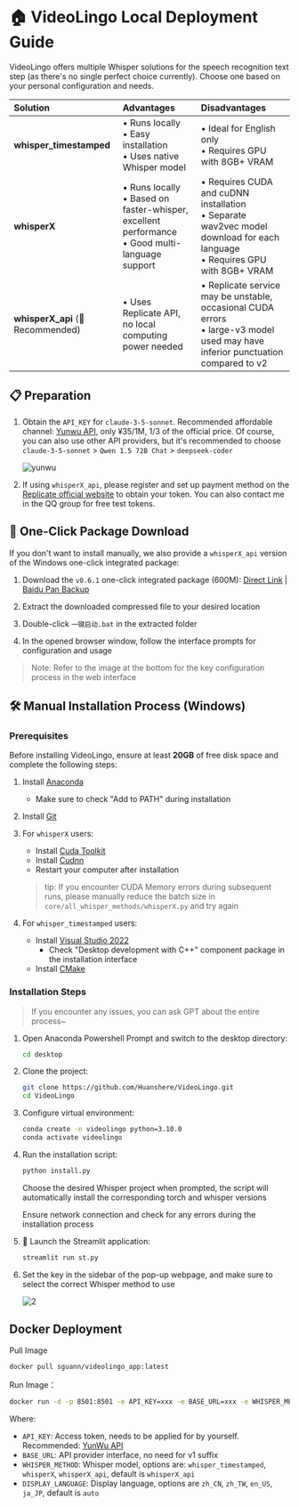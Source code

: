 # 🏠 VideoLingo Local Deployment Guide

VideoLingo offers multiple Whisper solutions for the speech recognition text step (as there's no single perfect choice currently). Choose one based on your personal configuration and needs.

| Solution | Advantages | Disadvantages |
|:---------|:-----------|:--------------|
| **whisper_timestamped** | • Runs locally<br>• Easy installation<br>• Uses native Whisper model | • Ideal for English only<br>• Requires GPU with 8GB+ VRAM |
| **whisperX**  | • Runs locally<br>• Based on faster-whisper, excellent performance<br>• Good multi-language support | • Requires CUDA and cuDNN installation<br>• Separate wav2vec model download for each language<br>• Requires GPU with 8GB+ VRAM |
| **whisperX_api** (🌟Recommended) | • Uses Replicate API, no local computing power needed | • Replicate service may be unstable, occasional CUDA errors<br>• large-v3 model used may have inferior punctuation compared to v2 |

## 📋 Preparation

1. Obtain the `API_KEY` for `claude-3-5-sonnet`. Recommended affordable channel: [Yunwu API](https://api2.wlai.vip/register?aff=TXMB), only ¥35/1M, 1/3 of the official price. Of course, you can also use other API providers, but it's recommended to choose `claude-3-5-sonnet` > `Qwen 1.5 72B Chat` > `deepseek-coder`
 
   ![yunwu](https://github.com/user-attachments/assets/7aabfa87-06b5-4004-8d9e-fa4a0743a912)

2. If using `whisperX_api`, please register and set up payment method on the [Replicate official website](https://replicate.com/account/api-tokens) to obtain your token. You can also contact me in the QQ group for free test tokens.
## 💾 One-Click Package Download

If you don't want to install manually, we also provide a `whisperX_api` version of the Windows one-click integrated package:

1. Download the `v0.6.1` one-click integrated package (600M): [Direct Link](https://vip.123pan.cn/1817874751/7989695) | [Baidu Pan Backup](https://pan.baidu.com/s/1H_3PthZ3R3NsjS0vrymimg?pwd=ra64)

2. Extract the downloaded compressed file to your desired location

3. Double-click `一键启动.bat` in the extracted folder

4. In the opened browser window, follow the interface prompts for configuration and usage

> Note: Refer to the image at the bottom for the key configuration process in the web interface

## 🛠️ Manual Installation Process (Windows)

### Prerequisites

Before installing VideoLingo, ensure at least **20GB** of free disk space and complete the following steps:

1. Install [Anaconda](https://www.anaconda.com/download/success)
   - Make sure to check "Add to PATH" during installation

2. Install [Git](https://git-scm.com/download/win)

3. For `whisperX` users:
   - Install [Cuda Toolkit](https://developer.download.nvidia.com/compute/cuda/12.6.0/local_installers/cuda_12.6.0_560.76_windows.exe)
   - Install [Cudnn](https://developer.download.nvidia.com/compute/cudnn/9.3.0/local_installers/cudnn_9.3.0_windows.exe)
   - Restart your computer after installation
   > tip: If you encounter CUDA Memory errors during subsequent runs, please manually reduce the batch size in `core/all_whisper_methods/whisperX.py` and try again

4. For `whisper_timestamped` users:
   - Install [Visual Studio 2022](https://visualstudio.microsoft.com/zh-hans/thank-you-downloading-visual-studio/?sku=Community&channel=Release&version=VS2022&source=VSLandingPage&cid=2030&passive=false)
     - Check "Desktop development with C++" component package in the installation interface
   - Install [CMake](https://github.com/Kitware/CMake/releases/download/v3.30.2/cmake-3.30.2-windows-x86_64.msi)

### Installation Steps
> If you encounter any issues, you can ask GPT about the entire process~
1. Open Anaconda Powershell Prompt and switch to the desktop directory:
   ```bash
   cd desktop
   ```

2. Clone the project:
   ```bash
   git clone https://github.com/Huanshere/VideoLingo.git
   cd VideoLingo
   ```

3. Configure virtual environment:
   ```bash
   conda create -n videolingo python=3.10.0
   conda activate videolingo
   ```

4. Run the installation script:
   ```bash
   python install.py
   ```
   Choose the desired Whisper project when prompted, the script will automatically install the corresponding torch and whisper versions

   Ensure network connection and check for any errors during the installation process

5. 🎉 Launch the Streamlit application:
   ```bash
   streamlit run st.py
   ```

6. Set the key in the sidebar of the pop-up webpage, and make sure to select the correct Whisper method to use

   ![2](https://github.com/user-attachments/assets/ba5621f0-8320-4a45-8da8-9ea574b5c7cc)


## Docker Deployment

Pull Image

```bash
docker pull sguann/videolingo_app:latest
```

Run Image：
```bash
docker run -d -p 8501:8501 -e API_KEY=xxx -e BASE_URL=xxx -e WHISPER_METHOD=xxx -e DISPLAY_LANGUAGE=xxx sguann/videolingo_app:latest
```

Where:

 - `API_KEY`: Access token, needs to be applied for by yourself. Recommended: [YunWu API](https://api2.wlai.vip/register?aff=TXMB)
 - `BASE_URL`: API provider interface, no need for v1 suffix
 - `WHISPER_METHOD`: Whisper model, options are: `whisper_timestamped`, `whisperX`, `whisperX_api`, default is `whisperX_api`
 - `DISPLAY_LANGUAGE`: Display language, options are `zh_CN`, `zh_TW`, `en_US`, `ja_JP`, default is `auto`
